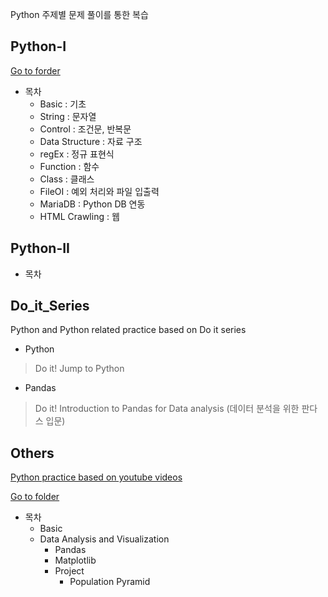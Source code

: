 Python 주제별 문제 풀이를 통한 복습
 
## Python-I 
[Go to forder](https://github.com/jungmyung-kr/Python_Review/tree/main/Python-I)

* 목차  
  * Basic : 기초
  * String : 문자열
  * Control : 조건문, 반복문
  * Data Structure : 자료 구조
  * regEx : 정규 표현식 
  * Function : 함수
  * Class : 클래스 
  * FileOI : 예외 처리와 파일 입출력 
  * MariaDB : Python DB 연동 
  * HTML Crawling : 웹

## Python-II

* 목차

## Do_it_Series

Python and Python related practice based on Do it series

* Python 
> Do it! Jump to Python

* Pandas
> Do it! Introduction to Pandas for Data analysis (데이터 분석을 위한 판다스 입문)


## Others

[Python practice based on youtube videos](https://youtube.com/@nadocoding)  

[Go to folder](https://github.com/jungmyung-kr/Python_Review/tree/main/Others)
* 목차 
  * Basic
  * Data Analysis and Visualization
    * Pandas
    * Matplotlib 
    * Project 
      * Population Pyramid

